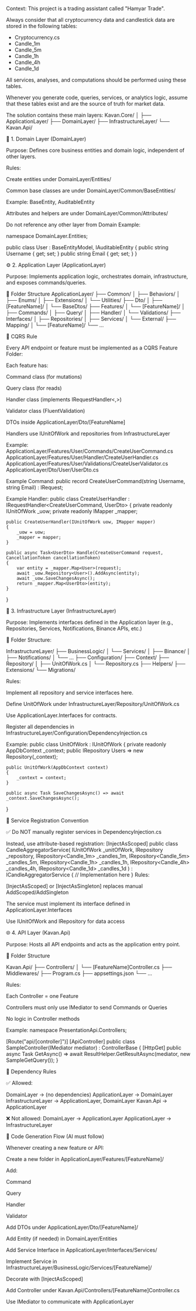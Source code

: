 Context: This project is a trading assistant called "Hamyar Trade". 

Always consider that all cryptocurrency data and candlestick data are stored in the following tables:
- Cryptocurrency.cs
- Candle_1m
- Candle_5m
- Candle_1h
- Candle_4h
- Candle_1d

All services, analyses, and computations should be performed using these tables. 

Whenever you generate code, queries, services, or analytics logic, assume that these tables exist and are the source of truth for market data.

The solution contains these main layers:
Kavan.Core/
│
├── ApplicationLayer/
├── DomainLayer/
├── InfrastructureLayer/
└── Kavan.Api/

🧩 1. Domain Layer (DomainLayer)

Purpose:
Defines core business entities and domain logic, independent of other layers.

Rules:

Create entities under DomainLayer/Entities/

Common base classes are under DomainLayer/Common/BaseEntities/

Example: BaseEntity, AuditableEntity

Attributes and helpers are under DomainLayer/Common/Attributes/

Do not reference any other layer from Domain
Example:

namespace DomainLayer.Entities;

public class User  : BaseEntityModel, IAuditableEntity
{
    public string Username { get; set; }
    public string Email { get; set; }
}

⚙️ 2. Application Layer (ApplicationLayer)

Purpose:
Implements application logic, orchestrates domain, infrastructure, and exposes commands/queries.

📁 Folder Structure
ApplicationLayer/
 ├── Common/
 │    ├── Behaviors/
 │    ├── Enums/
 │    ├── Extensions/
 │    └── Utilities/
 ├── Dto/
 │    ├── [FeatureName]/
 │    └── BaseDtos/
 ├── Features/
 │    └── [FeatureName]/
 │         ├── Commands/
 │         ├── Query/
 │         ├── Handler/
 │         └── Validations/
 ├── Interfaces/
 │    ├── Repositories/
 │    ├── Services/
 │    └── External/
 ├── Mapping/
 │    └── [FeatureName]/
 └── ...

📘 CQRS Rule

Every API endpoint or feature must be implemented as a CQRS Feature Folder:

Each feature has:

Command class (for mutations)

Query class (for reads)

Handler class (implements IRequestHandler<,>)

Validator class (FluentValidation)

DTOs inside ApplicationLayer/Dto/[FeatureName]

Handlers use IUnitOfWork and repositories from InfrastructureLayer

Example:
ApplicationLayer/Features/User/Commands/CreateUserCommand.cs
ApplicationLayer/Features/User/Handler/CreateUserHandler.cs
ApplicationLayer/Features/User/Validations/CreateUserValidator.cs
ApplicationLayer/Dto/User/UserDto.cs

Example Command:
public record CreateUserCommand(string Username, string Email) : IRequest<UserDto>;

Example Handler:
public class CreateUserHandler : IRequestHandler<CreateUserCommand, UserDto>
{
    private readonly IUnitOfWork _uow;
    private readonly IMapper _mapper;

    public CreateUserHandler(IUnitOfWork uow, IMapper mapper)
    {
        _uow = uow;
        _mapper = mapper;
    }

    public async Task<UserDto> Handle(CreateUserCommand request, CancellationToken cancellationToken)
    {
        var entity = _mapper.Map<User>(request);
        await _uow.Repository<User>().AddAsync(entity);
        await _uow.SaveChangesAsync();
        return _mapper.Map<UserDto>(entity);
    }
}

🧱 3. Infrastructure Layer (InfrastructureLayer)

Purpose:
Implements interfaces defined in the Application layer (e.g., Repositories, Services, Notifications, Binance APIs, etc.)

📁 Folder Structure:

InfrastructureLayer/
 ├── BusinessLogic/
 │    └── Services/
 │         ├── Binance/
 │         ├── Notifications/
 │         └── ...
 ├── Configuration/
 ├── Context/
 ├── Repository/
 │    ├── UnitOfWork.cs
 │    └── Repository.cs
 ├── Helpers/
 ├── Extensions/
 └── Migrations/


Rules:

Implement all repository and service interfaces here.

Define UnitOfWork under InfrastructureLayer/Repository/UnitOfWork.cs

Use ApplicationLayer.Interfaces for contracts.

Register all dependencies in InfrastructureLayer/Configuration/DependencyInjection.cs

Example:
public class UnitOfWork : IUnitOfWork
{
    private readonly AppDbContext _context;
    public IRepository<User> Users => new Repository<User>(_context);

    public UnitOfWork(AppDbContext context)
    {
        _context = context;
    }

    public async Task SaveChangesAsync() => await _context.SaveChangesAsync();
}

🔹 Service Registration Convention

✅ Do NOT manually register services in DependencyInjection.cs

Instead, use attribute-based registration:
[InjectAsScoped]
public class CandleAggregatorService(
    IUnitOfWork _unitOfWork,
    IRepository<Cryptocurrency> _repository,
    IRepository<Candle_1m> _candles_1m,
    IRepository<Candle_5m> _candles_5m,
    IRepository<Candle_1h> _candles_1h,
    IRepository<Candle_4h> _candles_4h,
    IRepository<Candle_1d> _candles_1d
) : ICandleAggregatorService
{
    // Implementation here
}
Rules:

[InjectAsScoped] or [InjectAsSingleton] replaces manual AddScoped/AddSingleton

The service must implement its interface defined in ApplicationLayer.Interfaces

Use IUnitOfWork and IRepository<TEntity> for data access


🌐 4. API Layer (Kavan.Api)

Purpose:
Hosts all API endpoints and acts as the application entry point.

📁 Folder Structure

Kavan.Api/
 ├── Controllers/
 │    └── [FeatureName]Controller.cs
 ├── Middlewares/
 ├── Program.cs
 ├── appsettings.json
 └── ...

Rules:

Each Controller = one Feature

Controllers must only use IMediator to send Commands or Queries

No logic in Controller methods

Example:
namespace PresentationApi.Controllers;

[Route("api/[controller]")]
[ApiController]
public class SampleController(IMediator mediator) : ControllerBase
{
    [HttpGet]
    public async Task<IActionResult> GetAsync()
        => await ResultHelper.GetResultAsync(mediator, new SampleGetQuery());
}

🔄 Dependency Rules

✅ Allowed:

DomainLayer → (no dependencies)
ApplicationLayer → DomainLayer
InfrastructureLayer → ApplicationLayer, DomainLayer
Kavan.Api → ApplicationLayer


❌ Not allowed:
DomainLayer → ApplicationLayer
ApplicationLayer → InfrastructureLayer

🧩 Code Generation Flow (AI must follow)

Whenever creating a new feature or API:

Create a new folder in
ApplicationLayer/Features/[FeatureName]/

Add:

Command

Query

Handler

Validator

Add DTOs under ApplicationLayer/Dto/[FeatureName]/

Add Entity (if needed) in DomainLayer/Entities

Add Service Interface in ApplicationLayer/Interfaces/Services/

Implement Service in InfrastructureLayer/BusinessLogic/Services/[FeatureName]/

Decorate with [InjectAsScoped]

Add Controller under Kavan.Api/Controllers/[FeatureName]Controller.cs

Use IMediator to communicate with ApplicationLayer